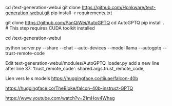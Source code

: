 cd /text-generation-webui
git clone https://github.com/Honkware/text-generation-webui.git
pip install -r requirements.txt
 
git clone https://github.com/PanQiWei/AutoGPTQ
cd AutoGPTQ
pip install . # This step requires CUDA toolkit installed
 
 
cd /text-generation-webui
 
 
python server.py --share --chat --auto-devices --model llama --autogptq --trust-remote-code
 
 
Edit text-generation-webui/modules/AutoGPTQ_loader.py add a new line after line 37:
'trust_remote_code': shared.args.trust_remote_code,

Lien vers le s models 
https://huggingface.co/tiiuae/falcon-40b

https://huggingface.co/TheBloke/falcon-40b-instruct-GPTQ

https://www.youtube.com/watch?v=21mHov4Whag
